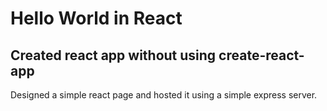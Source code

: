 # Hello World in React
## Created react app without using create-react-app

Designed a simple react page and hosted it using a simple express server.
 
